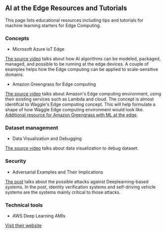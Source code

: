 <!--
waggle_topic=/edge_processor,AI at Edge Resources and Tutorials
-->

## AI at the Edge Resources and Tutorials

This page lists educational resources including tips and tutorials for machine learning starters for Edge Computing.

### Concepts

* Microsoft Azure IoT Edge

[The source video](https://youtu.be/EbRQMncZ5XY?t=3735) talks about how AI algorithms can be modeled, packaged, managed, and possible to be running at the edge devices. A couple of examples helps how the Edge computing can be applied to scale-sensitive domains.

* Amazon Greengrass for Edge computing

[The source video](https://www.youtube.com/watch?v=EAz-qAL5z2U) talks about Amazon's Edge computing environment, using their existing services such as Lambda and cloud. The concept is almost identifcal to Waggle's Edge computing concept. This will help formulate a shape of how Waggle Edge computing environment would look like. [Additional resource for Amazon Greengrass with ML at the edge](https://www.youtube.com/watch?v=D0XySEVBUZE).

### Dataset management

* Data Visualization and Debugging

[The source video](https://www.youtube.com/watch?v=ulLx2iPTIcs) talks about data visualization to debug dataset.

### Security

* Adversarial Examples and Their Implications

[The post](https://hackernoon.com/the-implications-of-adversarial-examples-deep-learning-bits-3-4086108287c7) talks about the possible attacks against Deeplearning-based systems. In the post, identity verification systems and self-driving vehicle systems are the systems mainly critical to those attacks. 

### Technical tools

* AWS Deep Learning AMIs

[Visit their website](https://aws.amazon.com/machine-learning/amis/)
